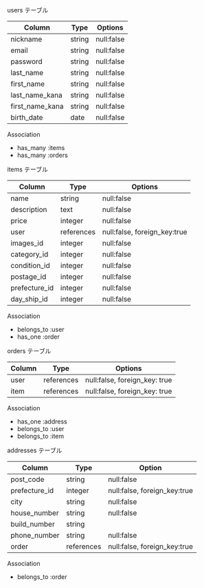 users テーブル

| Column          | Type   | Options    |
| --------------- | ------ | ---------- |
| nickname        | string | null:false |
| email           | string | null:false |
| password        | string | null:false |
| last_name       | string | null:false |
| first_name      | string | null:false |
| last_name_kana  | string | null:false |
| first_name_kana | string | null:false |
| birth_date      | date   | null:false |

Association

- has_many :items
- has_many :orders

items テーブル

| Column        | Type       | Options                      |
| ------------- | ---------- | ---------------------------- |
| name          | string     | null:false                   |
| description   | text       | null:false                   |
| price         | integer    | null:false                   |
| user          | references | null:false, foreign_key:true |
| images_id     | integer    | null:false                   |
| category_id   | integer    | null:false                   |
| condition_id  | integer    | null:false                   |
| postage_id    | integer    | null:false                   |
| prefecture_id | integer    | null:false                   |
| day_ship_id   | integer    | null:false                   |


Association

- belongs_to :user
- has_one :order

orders テーブル

| Column | Type       | Options                       |
| ------ | ---------- | ----------------------------- |
| user   | references | null:false, foreign_key: true |
| item   | references | null:false, foreign_key: true |

Association

- has_one :address
- belongs_to :user
- belongs_to :item

addresses テーブル

| Column          | Type       | Option                       |
| --------------- | ---------- | ---------------------------- |
| post_code       | string     | null:false                   |
| prefecture_id   |  integer    | null:false, foreign_key:true |
| city            | string     | null:false                   |
| house_number    | string     | null:false                   |
| build_number    | string     |                              |
| phone_number    | string     | null:false                   |
| order           | references | null:false, foreign_key:true |

Association

- belongs_to :order